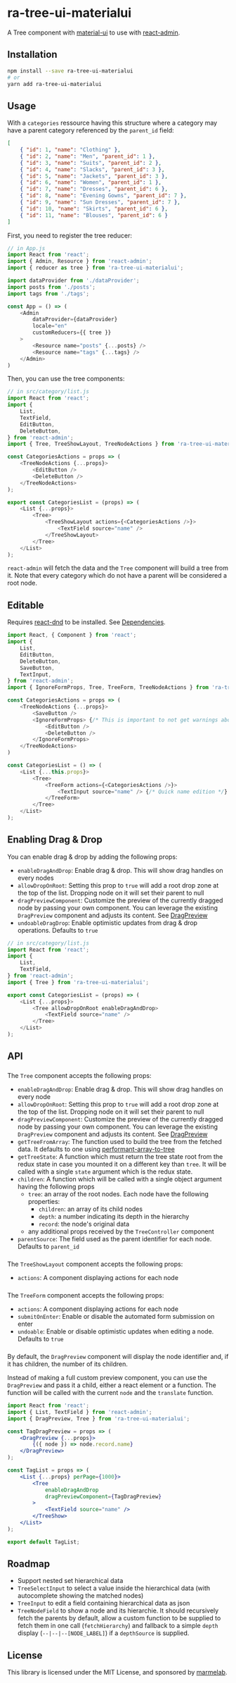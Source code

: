 # ra-tree-ui-materialui

A Tree component with [material-ui](https://github.com/mui-org/material-ui) to use with [react-admin](https://github.com/marmelab/react-admin).

## Installation

```sh
npm install --save ra-tree-ui-materialui
# or
yarn add ra-tree-ui-materialui
```

## Usage

With a `categories` ressource having this structure where a category may have a parent category referenced by the `parent_id` field:

```json
[
    { "id": 1, "name": "Clothing" },
    { "id": 2, "name": "Men", "parent_id": 1 },
    { "id": 3, "name": "Suits", "parent_id": 2 },
    { "id": 4, "name": "Slacks", "parent_id": 3 },
    { "id": 5, "name": "Jackets", "parent_id": 3 },
    { "id": 6, "name": "Women", "parent_id": 1 },
    { "id": 7, "name": "Dresses", "parent_id": 6 },
    { "id": 8, "name": "Evening Gowns", "parent_id": 7 },
    { "id": 9, "name": "Sun Dresses", "parent_id": 7 },
    { "id": 10, "name": "Skirts", "parent_id": 6 },
    { "id": 11, "name": "Blouses", "parent_id": 6 }
]
```

First, you need to register the tree reducer:

```js
// in App.js
import React from 'react';
import { Admin, Resource } from 'react-admin';
import { reducer as tree } from 'ra-tree-ui-materialui';

import dataProvider from './dataProvider';
import posts from './posts';
import tags from './tags';

const App = () => (
    <Admin
        dataProvider={dataProvider}
        locale="en"
        customReducers={{ tree }}
    >
        <Resource name="posts" {...posts} />
        <Resource name="tags" {...tags} />
    </Admin>
)
```

Then, you can use the tree components:

```js
// in src/category/list.js
import React from 'react';
import {
    List,
    TextField,
    EditButton,
    DeleteButton,
} from 'react-admin';
import { Tree, TreeShowLayout, TreeNodeActions } from 'ra-tree-ui-materialui';

const CategoriesActions = props => (
    <TreeNodeActions {...props}>
        <EditButton />
        <DeleteButton />
    </TreeNodeActions>
);

export const CategoriesList = (props) => (
    <List {...props}>
        <Tree>
            <TreeShowLayout actions={<CategoriesActions />}>
                <TextField source="name" />
            </TreeShowLayout>
        </Tree>
    </List>
);
```

`react-admin` will fetch the data and the `Tree` component will build a tree from it. Note that every category which do not have a parent will be considered a root node.

## Editable

Requires [react-dnd](https://github.com/react-dnd/react-dnd) to be installed. See [Dependencies](#dependencies).

```js
import React, { Component } from 'react';
import {
    List,
    EditButton,
    DeleteButton,
    SaveButton,
    TextInput,
} from 'react-admin';
import { IgnoreFormProps, Tree, TreeForm, TreeNodeActions } from 'ra-tree-ui-materialui';

const CategoriesActions = props => (
    <TreeNodeActions {...props}>
        <SaveButton />
        <IgnoreFormProps> {/* This is important to not get warnings about unknown props with those buttons */}
            <EditButton />
            <DeleteButton />
        </IgnoreFormProps>
    </TreeNodeActions>
)

const CategoriesList = () => (
    <List {...this.props}>
        <Tree>
            <TreeForm actions={<CategoriesActions />}>
                <TextInput source="name" /> {/* Quick name edition */}
            </TreeForm>
        </Tree>
    </List>
);
```

## Enabling Drag & Drop

You can enable drag & drop by adding the following props:

- `enableDragAndDrop`: Enable drag & drop. This will show drag handles on every nodes
- `allowDropOnRoot`: Setting this prop to `true` will add a root drop zone at the top of the list. Dropping node on it will set their parent to null
- `dragPreviewComponent`: Customize the preview of the currently dragged node by passing your own component. You can leverage the existing `DragPreview` component and adjusts its content. See [DragPreview](#dragpreview)
- `undoableDragDrop`: Enable optimistic updates from drag & drop operations. Defaults to `true`

```js
// in src/category/list.js
import React from 'react';
import {
    List,
    TextField,
} from 'react-admin';
import { Tree } from 'ra-tree-ui-materialui';

export const CategoriesList = (props) => (
    <List {...props}>
        <Tree allowDropOnRoot enableDragAndDrop>
            <TextField source="name" />
        </Tree>
    </List>
);
```

## API

### <Tree>

The `Tree` component accepts the following props:

- `enableDragAndDrop`: Enable drag & drop. This will show drag handles on every node
- `allowDropOnRoot`: Setting this prop to `true` will add a root drop zone at the top of the list. Dropping node on it will set their parent to null
- `dragPreviewComponent`: Customize the preview of the currently dragged node by passing your own component. You can leverage the existing `DragPreview` component and adjusts its content. See [DragPreview](#dragpreview)
- `getTreeFromArray`: The function used to build the tree from the fetched data. It defaults to one using [performant-array-to-tree](https://github.com/philipstanislaus/performant-array-to-tree)
- `getTreeState`: A function which must return the tree state root from the redux state in case you mounted it on a different key than `tree`. It will be called with a single `state` argument which is the redux state.
- `children`: A function which will be called with a single object argument having the following props
  - `tree`: an array of the root nodes. Each node have the following properties:
    - `children`: an array of its child nodes
    - `depth`: a number indicating its depth in the hierarchy
    - `record`: the node's original data
  - any additional props received by the `TreeController` component
- `parentSource`: The field used as the parent identifier for each node. Defaults to `parent_id`

### <TreeShowLayout>

The `TreeShowLayout` component accepts the following props:

- `actions`: A component displaying actions for each node

### <TreeForm>

The `TreeForm` component accepts the following props:

- `actions`: A component displaying actions for each node
- `submitOnEnter`: Enable or disable the automated form submission on enter
- `undoable`: Enable or disable optimistic updates when editing a node. Defaults to `true`

### <DragPreview>

By default, the `DragPreview` component will display the node identifier and, if it has children, the number of its children.

Instead of making a full custom preview component, you can use the `DragPreview` and pass it a child, either a react element or a function. The function will be called with the current `node` and the `translate` function.

```jsx
import React from 'react';
import { List, TextField } from 'react-admin';
import { DragPreview, Tree } from 'ra-tree-ui-materialui';

const TagDragPreview = props => (
    <DragPreview {...props}>
        {({ node }) => node.record.name}
    </DragPreview>
);

const TagList = props => (
    <List {...props} perPage={1000}>
        <Tree
            enableDragAndDrop
            dragPreviewComponent={TagDragPreview}
        >
            <TextField source="name" />
        </TreeShow>
    </List>
);

export default TagList;
```

## Roadmap

* Support nested set hierarchical data
* `TreeSelectInput` to select a value inside the hierarchical data (with autocomplete showing the matched nodes)
* `TreeInput` to edit a field containing hierarchical data as json
* `TreeNodeField` to show a node and its hierarchie. It should recursively fetch the parents by default, allow a custom function to be supplied to fetch them in one call (`fetchHierarchy`) and fallback to a simple `depth` display (`--|--|--[NODE_LABEL]`) if a `depthSource` is supplied.

## License

This library is licensed under the MIT License, and sponsored by [marmelab](http://marmelab.com).
